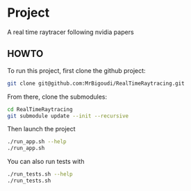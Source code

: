 # Project

A real time raytracer following nvidia papers

## HOWTO

To run this project, first clone the github project:
```sh
git clone git@github.com:MrBigoudi/RealTimeRaytracing.git
```

From there, clone the submodules:
```sh
cd RealTimeRaytracing
git submodule update --init --recursive
```

Then launch the project
```sh
./run_app.sh --help
./run_app.sh
```

You can also run tests with
```sh
./run_tests.sh --help
./run_tests.sh
```